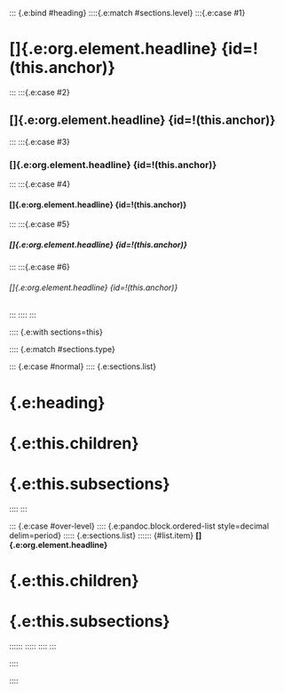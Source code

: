 ::: {.e:bind #heading}
::::{.e:match #sections.level}
:::{.e:case #1}
# []{.e:org.element.headline} {id=!(this.anchor)}
:::
:::{.e:case #2}
## []{.e:org.element.headline} {id=!(this.anchor)}
:::
:::{.e:case #3}
### []{.e:org.element.headline} {id=!(this.anchor)}
:::
:::{.e:case #4}
#### []{.e:org.element.headline} {id=!(this.anchor)}
:::
:::{.e:case #5}
##### []{.e:org.element.headline} {id=!(this.anchor)}
:::
:::{.e:case #6}
###### []{.e:org.element.headline} {id=!(this.anchor)}
:::
::::
:::

:::: {.e:with sections=this}

:::: {.e:match #sections.type}

::: {.e:case #normal}
:::: {.e:sections.list}
# {.e:heading}
# {.e:this.children}
# {.e:this.subsections}
::::
:::

::: {.e:case #over-level}
:::: {.e:pandoc.block.ordered-list style=decimal delim=period}
::::: {.e:sections.list}
:::::: {#list.item}
**[]{.e:org.element.headline}**
# {.e:this.children}
# {.e:this.subsections}
::::::
:::::
::::
:::

::::

::::
